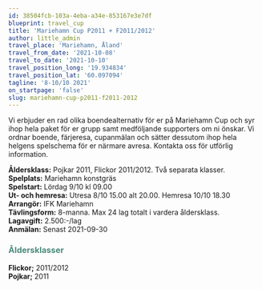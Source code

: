 ```yaml
---
id: 38504fcb-103a-4eba-a34e-853167e3e7df
blueprint: travel_cup
title: 'Mariehamn Cup P2011 + F2011/2012'
author: little_admin
travel_place: 'Mariehamn, Åland'
travel_from_date: '2021-10-08'
travel_to_date: '2021-10-10'
travel_position_long: '19.934834'
travel_position_lat: '60.097094'
tagline: '8-10/10 2021'
on_startpage: 'false'
slug: mariehamn-cup-p2011-f2011-2012
---
```

<p>Vi erbjuder en rad olika boendealternativ för er på Mariehamn Cup och syr ihop hela paket för er grupp samt medföljande supporters om ni önskar. Vi ordnar boende, färjeresa, cupanmälan och sätter dessutom ihop hela helgens spelschema för er närmare avresa. Kontakta oss för utförlig information.</p>
<p><strong>Åldersklass:</strong> Pojkar 2011, Flickor 2011/2012. Två separata klasser.<br />
<strong>Spelplats:</strong> Mariehamn konstgräs<br />
<strong>Spelstart:</strong> Lördag 9/10 kl 09.00<br />
<strong>Ut- och hemresa:</strong> Utresa 8/10 15.00 alt 20.00. Hemresa 10/10 18.30<br />
<strong>Arrangör:</strong> IFK Mariehamn<br />
<strong>Tävlingsform:</strong> 8-manna. Max 24 lag totalt i vardera åldersklass.<br />
<strong>Lagavgift:</strong> 2.500:-/lag<br />
<strong>Anmälan:</strong> Senast 2021-09-30</p>
<h3><span style="color: #4a8a7b;">Åldersklasser</span></h3>
<p><strong>Flickor;</strong> 2011/2012<br />
<strong>Pojkar;</strong> 2011</p>
